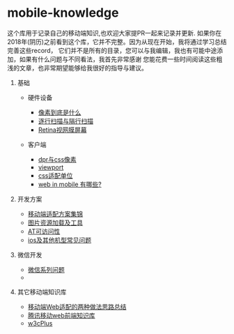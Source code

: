 # mobile-knowledge

这个库用于记录自己的移动端知识,也欢迎大家提PR一起来记录并更新.
如果你在2018年(阴历)之前看到这个库，它并不完整。因为从现在开始，我将通过学习总结完善这些record，
它们并不是所有的目录，您可以与我编辑，我也有可能中途添加，如果有什么问题与不同看法，我首先非常感谢
您能花费一些时间阅读这些粗浅的文章，也非常期望能够给我很好的指导与建议。

1. 基础

   + 硬件设备
     + [像素到底是什么](https://github.com/TongDaDa/mobile-knowledge/blob/master/base/pixel.md)
     + [逐行扫描与隔行扫描](https://github.com/TongDaDa/mobile-knowledge/blob/master/base/scan.md)
     + [Retina视网膜屏幕](https://github.com/TongDaDa/mobile-knowledge/blob/master/base/retina.md)

   + 客户端
     + [dpr与css像素](https://github.com/TongDaDa/mobile-knowledge/blob/master/base/dpr.md)
     + [viewport](https://github.com/TongDaDa/mobile-knowledge/blob/master/base/viewport.md)
     + [css适配单位](https://github.com/TongDaDa/mobile-knowledge/blob/master/base/cssUnit.md)
     + [web in mobile 有哪些?](https://github.com/TongDaDa/mobile-knowledge/blob/master/engineering/mobileTypes.md)

2. 开发方案
   + [移动端适配方案集锦](https://github.com/TongDaDa/mobile-knowledge/blob/master/engineering/way.md)
   + [图片资源加载及工具](https://github.com/TongDaDa/mobile-knowledge/blob/master/engineering/way.md)
   + [AT可访问性](https://github.com/TongDaDa/mobile-knowledge/blob/master/engineering/at.md)
   + [ios及其他机型常见问题](https://github.com/TongDaDa/mobile-knowledge/blob/master/engineering/issue.md)

3. 微信开发
   + [微信系列问题](https://github.com/TongDaDa/mobile-knowledge/kind/weChat.md)
   +

4. 其它移动端知识库
   + [移动端Web适配的两种做法思路总结](http://blog.csdn.net/azureternite/article/details/52528380)
   + [腾讯移动web前端知识库](https://github.com/AlloyTeam/Mars)
   + [w3cPlus](https://www.w3cplus.com)